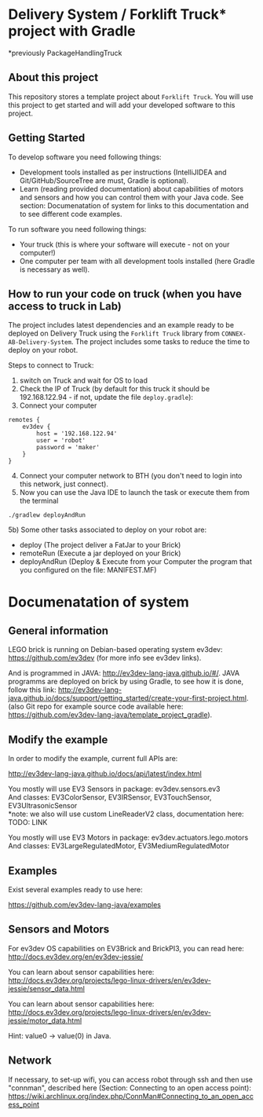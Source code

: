 # Delivery System / Forklift Truck* project with Gradle
*previously PackageHandlingTruck

## About this project

This repository stores a template project about `Forklift Truck`. You will use this project to get started and will add your developed software to this project. 

## Getting Started

To develop software you need following things: 
- Development tools installed as per instructions (IntelliJIDEA and Git/GitHub/SourceTree are must, Gradle is optional).
- Learn (reading provided documentation) about capabilities of motors and sensors and how you can control them with your Java code. See section: Documenatation of system for links to this documentation and to see different code examples. 

To run software you need following things: 
- Your truck (this is where your software will execute - not on your computer!) 
- One computer per team with all development tools installed (here Gradle is necessary as well). 

## How to run your code on truck (when you have access to truck in Lab)

The project includes latest dependencies and an example ready to be deployed on Delivery Truck using the `Forklift Truck` library from `CONNEX-AB-Delivery-System`. The project includes some tasks to reduce the time to deploy on your robot.

Steps to connect to Truck: 
1) switch on Truck and wait for OS to load
2) Check the IP of Truck (by default for this truck it should be 192.168.122.94 - if not, update the file `deploy.gradle`):
3) Connect your computer 

```
remotes {
    ev3dev {
        host = '192.168.122.94'
        user = 'robot'
        password = 'maker'
    }
}
```

4) Connect your computer network to BTH (you don't need to login into this network, just connect). 
5) Now you can use the Java IDE to launch the task or execute them from the terminal

```
./gradlew deployAndRun
```

5b) Some other tasks associated to deploy on your robot are:

- deploy (The project deliver a FatJar to your Brick)
- remoteRun (Execute a jar deployed on your Brick)
- deployAndRun (Deploy & Execute from your Computer the program that you configured on the file: MANIFEST.MF)

# Documenatation of system

## General information

LEGO brick is running on Debian-based operating system ev3dev: https://github.com/ev3dev (for more info see ev3dev links).

And is programmed in JAVA: http://ev3dev-lang-java.github.io/#/. JAVA programms are deployed on brick by using Gradle,
to see how it is done, follow this link: http://ev3dev-lang-java.github.io/docs/support/getting_started/create-your-first-project.html.
(also Git repo for example source code available here: https://github.com/ev3dev-lang-java/template_project_gradle).

## Modify the example

In order to modify the example, current full APIs are:

http://ev3dev-lang-java.github.io/docs/api/latest/index.html

You mostly will use EV3 Sensors in package: ev3dev.sensors.ev3 <br />
And classes: EV3ColorSensor, EV3IRSensor, EV3TouchSensor, EV3UltrasonicSensor <br />
*note: we also will use custom LineReaderV2 class, documentation here: TODO: LINK <br />


You mostly will use EV3 Motors in package: ev3dev.actuators.lego.motors <br />
And classes: EV3LargeRegulatedMotor, EV3MediumRegulatedMotor

## Examples

Exist several examples ready to use here:

https://github.com/ev3dev-lang-java/examples

## Sensors and Motors

For ev3dev OS capabilities on EV3Brick and BrickPI3, you can read here: http://docs.ev3dev.org/en/ev3dev-jessie/

You can learn about sensor capabilities here: http://docs.ev3dev.org/projects/lego-linux-drivers/en/ev3dev-jessie/sensor_data.html

You can learn about sensor capabilities here: http://docs.ev3dev.org/projects/lego-linux-drivers/en/ev3dev-jessie/motor_data.html

Hint: value0 -> value(0) in Java.

## Network

If necessary, to set-up wifi, you can access robot through ssh and then use "connman", described here (Section: Connecting to an open access point):  https://wiki.archlinux.org/index.php/ConnMan#Connecting_to_an_open_access_point
